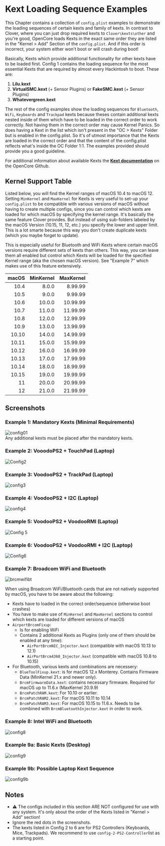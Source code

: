 # Kext Loading Sequence Examples

This Chapter contains a collection of `config.plist` examples to demonstrate the loading sequences of certain kexts and family of kexts. In contrast to Clover, where you can just drop required kexts to `Clover\kexts\other` and you're good, OpenCore loads Kexts in the exact same order they are listed in the "Kernel > Add" Section of the `config.plist`. And if this order is incorrect, your system either won't boot or will crash during boot!

Basically, Kexts which provide additional functionality for other kexts have to be loaded first. Config 1 contains the loading sequence for the most essential Kexts that are required by almost every Hackintosh to boot. These are:

1. **Lilu.kext**
2. **VirtualSMC.kext** (+ Sensor Plugins) or **FakeSMC.kext** (+ Sensor Plugins)
3. **Whatevergreen.kext**

The rest of the config examples show the loading sequences for `Bluetooth`, `Wifi`, `Keyboards` and `Trackpad` kexts because theses contain additional kexts nested inside of them which have to be loaded in the correct order to work correctly. Not having them in the correct order may cause Kernel Panics. So does having a Kext in the list which isn't present in the "OC > Kexts" Folder but is enabled in the config.plist. So it's of utmost importance that the Kexts are loaded in the correct order and that the content of the config.plist reflects what's inside the OC Folder 1:1. The examples provided should provide you a good guideline.

For additional information about available Kexts the [**Kext documentation**](https://github.com/acidanthera/OpenCorePkg/blob/master/Docs/Kexts.md) on the OpenCore Github.

## Kernel Support Table
Listed below, you will find the Kernel ranges of macOS 10.4 to macOS 12. Setting `MinKernel` and `MaxKernel` for Kexts is very useful to set-up your `config.plist` to be compatible with various versions of macOS without having to create multiple configs, since you can control which kexts are loaded for which macOS by specifying the kernel range. It's basically the same feature Clover provides. But instead of using sub-folders labeled by the macOS Version (10.15, 11, 12, etc.) you specify the lower and upper limit. This is a lot smarte because this way you don't create duplicate kexts (which you maybe forget to update).

This is especially useful for Bluetooth and WiFi Kexts where certain macOS versions require different sets of kexts than others. This way, you can leave them all enabled but control which Kexts will be loaded for the specified Kernel range (aka the chosen macOS version). See "Example 7" which makes use of this feature extensively.

|macOS|MinKernel|MaxKernel
|-----:|---------:|--------:|
10.4 	|8.0.0| 	8.99.99
10.5 	|9.0.0| 	9.99.99
10.6 	|10.0.0| 	10.99.99
10.7 	|11.0.0| 	11.99.99
10.8 	|12.0.0|	12.99.99
10.9 	|13.0.0| 	13.99.99
10.10 	|14.0.0|	14.99.99
10.11 	|15.0.0|	15.99.99
10.12 	|16.0.0|	16.99.99
10.13 	|17.0.0|	17.99.99
10.14 	|18.0.0|	18.99.99
10.15 	|19.0.0|	19.99.99
11 		|20.0.0| 	20.99.99
12		|21.0.0|	21.99.99

## Screenshots
### Example 1: Mandatory Kexts (Minimal Requirements)
![config01](https://user-images.githubusercontent.com/76865553/140840864-e7596685-d2bf-426d-af92-4f23fa01f18a.png)</br>
Any additional kexts must be placed after the mandatory kexts.
### Example 2: VooodoPS2 + TouchPad (Laptop)
![Config2](https://user-images.githubusercontent.com/76865553/140813746-3d3ab6aa-949a-4b91-8c9b-c3dcd0fef77d.png)
### Example 3: VoodooPS2 + TrackPad (Laptop)
![config3](https://user-images.githubusercontent.com/76865553/140813775-eb6ff60f-9ec3-4c9b-a768-f5e5a9e6868e.png)
### Example 4: VoodooPS2 + I2C (Laptop)
![config4](https://user-images.githubusercontent.com/76865553/140813798-a403f299-e85d-4fed-90f7-bea045384db5.png)
### Example 5: VoodooPS2 + VoodooRMI (Laptop)
![Config 5](https://user-images.githubusercontent.com/76865553/140813835-d9cd3e9c-ee55-43f1-b33f-2ae292b53b17.png)
### Example 6: VoodooPS2 + VoodooRMI + I2C (Laptop)
![Config6](https://user-images.githubusercontent.com/76865553/140813861-4ffce7a5-d636-4bec-a496-cefe85b2a9a0.png)
### Example 7: Broadcom WiFi and Bluetooth 
![brcmwifibt](https://user-images.githubusercontent.com/76865553/142741082-598db376-cff1-48c4-8cce-c1a06312f85b.png)

When using Broadcom WiFi/Bluetooth cards that are not natively supported by macOS, you have to be aware about the following:

- Kexts have to loaded in the correct order/sequence (otherwise boot crashes)
- You have to make use of `MinKernel` and `MaxKernel` sections to control which kexts are loaded for different versions of macOS 
- `AirportBrcomFixup`:
	- Is for enabling WiFi
	- Contains 2 additional Kexts as Plugins (only one of them should be enabled at any time):
		- `AirPortBrcmNIC_Injector.kext` (compatible with macOS 10.13 to 12.1)
		- `AirPortBrcm4360_Injector.kext` (compatible with macOS 10.8 to 10.15)
- For Bluetooth, various kexts and combinations are necessery:
	- `BlueToolFixup.kext`: is for macOS 12.x Monterey. Contains Firmware Data (MinKernel 21.x and newer only).
	- `BrcmFirmwareData.kext`: contains necessary firmware. Required for macOS up to 11.6.x (MaxKernel 20.9.9)
	- `BrcmPatchRAM.kext`: For 10.10 or earlier.
	- `BrcmPatchRAM2.kext`: For macOS 10.11 to 10.14
	- `BrcmPatchRAM3.kext`: For macOS 10.15 to 11.6.x. Needs to be combined with `BrcmBluetoothInjector.kext` in order to work.

### Example 8: Intel WiFi and Bluetooth 
![config8](https://user-images.githubusercontent.com/76865553/140813902-8f5cedb0-4fd6-4736-ab69-c5e6f3a63fdb.png)
### Example 9a: Basic Kexts (Desktop)
![config9](https://user-images.githubusercontent.com/76865553/140826181-073a2204-aacb-435e-970c-1823cd2786d1.png)
### Example 9b: Possible Laptop Kext Sequence
![config9b](https://user-images.githubusercontent.com/76865553/140829571-525840b9-f7e5-4abb-8cd9-3aa0e31867a9.png)

## Notes
- :warning: The configs included in this section ARE NOT configured for use with any system. It's only about the order of the Kexts listed in "Kernel > Add" section!
- Ignore the red dots in the screenshots. 
- The kexts listed in Config 2 to 6 are for PS2 Controllers (Keyboards, Mice, Trackpads). We recommend to use `config-2-PS2-Controller`list as a starting point.
